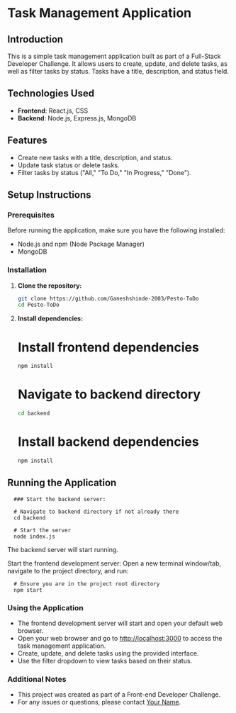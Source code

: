 # Task Management Application

## Introduction

This is a simple task management application built as part of a Full-Stack Developer Challenge. It allows users to create, update, and delete tasks, as well as filter tasks by status. Tasks have a title, description, and status field.

## Technologies Used

- **Frontend**: React.js, CSS
- **Backend**: Node.js, Express.js, MongoDB

## Features

- Create new tasks with a title, description, and status.
- Update task status or delete tasks.
- Filter tasks by status ("All," "To Do," "In Progress," "Done").

## Setup Instructions

### Prerequisites

Before running the application, make sure you have the following installed:

- Node.js and npm (Node Package Manager)
- MongoDB

### Installation

1. **Clone the repository:**

   ```bash
   git clone https://github.com/Ganeshshinde-2003/Pesto-ToDo
   cd Pesto-ToDo
   ```
2. **Install dependencies:**

   # Install frontend dependencies
      ```bash
      npm install
      ```

   # Navigate to backend directory
      ```bash
      cd backend
      ```

   # Install backend dependencies
      ```bash
      npm install
      ```

## Running the Application

      ### Start the backend server:

      # Navigate to backend directory if not already there
      cd backend

      # Start the server
      node index.js

The backend server will start running.

Start the frontend development server:
Open a new terminal window/tab, navigate to the project directory, and run:

      # Ensure you are in the project root directory
      npm start

### Using the Application

- The frontend development server will start and open your default web browser.
- Open your web browser and go to [http://localhost:3000](http://localhost:3000) to access the task management application.
- Create, update, and delete tasks using the provided interface.
- Use the filter dropdown to view tasks based on their status.

### Additional Notes

- This project was created as part of a Front-end Developer Challenge.
- For any issues or questions, please contact [Your Name](mailto:sindheganesh2004@gmail.com).
